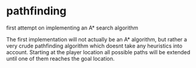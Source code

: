 # pathfinding
first attempt on implementing an A* search algorithm

The first implementation will not actually be an A* algorithm, but rather a very crude pathfinding algorithm which doesnt
take any heuristics into account.
Starting at the player location all possible paths will be extended until one of them reaches the goal location.
